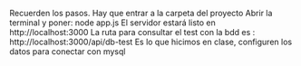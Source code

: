Recuerden los pasos.
Hay que entrar a la carpeta del proyecto
Abrir la terminal y poner:  node app.js
El servidor estará listo en http://localhost:3000
La ruta para consultar el test con la bdd es :  http://localhost:3000/api/db-test
Es lo que hicimos en clase, configuren los datos para conectar con mysql

